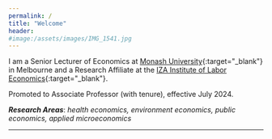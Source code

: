 ```yaml
---
permalink: /
title: "Welcome"
header:
#image:/assets/images/IMG_1541.jpg
---
```


I am a Senior Lecturer of Economics at [Monash University](https://research.monash.edu/en/persons/corey-white){:target="_blank"} in Melbourne and a Research Affiliate at the [IZA Institute of Labor Economics](https://www.iza.org/){:target="_blank"}.  

Promoted to Associate Professor (with tenure), effective July 2024.

***Research Areas***: *health economics, environment economics, public economics, applied microeconomics*

---
<!-- 
### News
- News 1
- News 2
- ...
 -->

